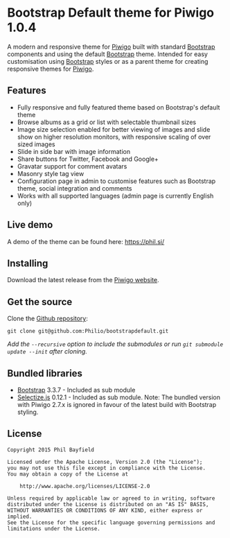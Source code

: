 Bootstrap Default theme for Piwigo 1.0.4
========================================

A modern and responsive theme for [Piwigo](http://piwigo.org/) built with standard [Bootstrap](http://getbootstrap.com/) components and using the default [Bootstrap](http://getbootstrap.com/) theme.
Intended for easy customisation using [Bootstrap](http://getbootstrap.com/) styles or as a parent theme for creating responsive themes for [Piwigo](http://piwigo.org/).

## Features

* Fully responsive and fully featured theme based on Bootstrap's default theme
* Browse albums as a grid or list with selectable thumbnail sizes
* Image size selection enabled for better viewing of images and slide show on higher resolution monitors, with
  responsive scaling of over sized images
* Slide in side bar with image information
* Share buttons for Twitter, Facebook and Google+
* Gravatar support for comment avatars
* Masonry style tag view
* Configuration page in admin to customise features such as Bootstrap theme, social integration and comments
* Works with all supported languages (admin page is currently English only)

## Live demo

A demo of the theme can be found here: https://phil.si/

## Installing

Download the latest release from the [Piwigo website](http://piwigo.org/ext/extension_view.php?eid=796).

## Get the source

Clone the [Github repository](https://github.com/Philio/bootstrapdefault):

    git clone git@github.com:Philio/bootstrapdefault.git
    
*Add the `--recursive` option to include the submodules or run `git submodule update --init` after cloning.*

## Bundled libraries

* [Bootstrap](http://getbootstrap.com/) 3.3.7 - Included as sub module
* [Selectize.js](http://brianreavis.github.io/selectize.js/) 0.12.1 - Included as sub module. Note: The bundled version
with Piwigo 2.7.x is ignored in favour of the latest build with Bootstrap styling.

## License

    Copyright 2015 Phil Bayfield

    Licensed under the Apache License, Version 2.0 (the "License");
    you may not use this file except in compliance with the License.
    You may obtain a copy of the License at

        http://www.apache.org/licenses/LICENSE-2.0

    Unless required by applicable law or agreed to in writing, software
    distributed under the License is distributed on an "AS IS" BASIS,
    WITHOUT WARRANTIES OR CONDITIONS OF ANY KIND, either express or implied.
    See the License for the specific language governing permissions and
    limitations under the License.
